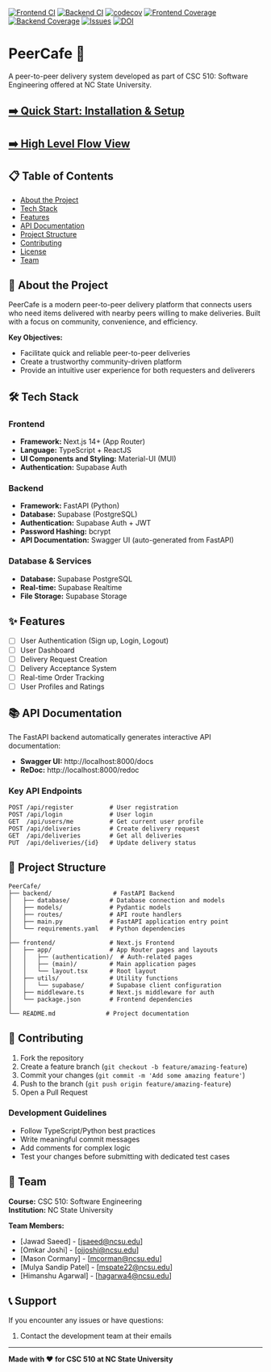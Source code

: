 [![Frontend CI](https://github.com/Jawamegamind/PeerCafe/actions/workflows/frontend-ci.yml/badge.svg)](https://github.com/Jawamegamind/PeerCafe/actions/workflows/frontend-ci.yml)
[![Backend CI](https://github.com/Jawamegamind/PeerCafe/actions/workflows/backend-ci.yml/badge.svg)](https://github.com/Jawamegamind/PeerCafe/actions/workflows/backend-ci.yml)
[![codecov](https://codecov.io/github/Jawamegamind/PeerCafe/graph/badge.svg?token=C532V373J8)](https://codecov.io/github/Jawamegamind/PeerCafe)
[![Frontend Coverage](https://codecov.io/github/Jawamegamind/PeerCafe/branch/main/graph/badge.svg?flag=frontend&token=C532V373J8)](https://codecov.io/github/Jawamegamind/PeerCafe/tree/main?flags%5B0%5D=frontend)
[![Backend Coverage](https://codecov.io/github/Jawamegamind/PeerCafe/branch/main/graph/badge.svg?flag=backend&token=C532V373J8)](https://codecov.io/github/Jawamegamind/PeerCafe/tree/main?flags%5B0%5D=backend)
[![Issues](https://img.shields.io/github/issues/Jawamegamind/PeerCafe)](https://github.com/Jawamegamind/PeerCafe/issues)
[![DOI](https://zenodo.org/badge/1069984936.svg)](https://doi.org/10.5281/zenodo.17420477)

# PeerCafe 🚀

A peer-to-peer delivery system developed as part of CSC 510: Software Engineering offered at NC State University.

## [➡️ Quick Start: Installation & Setup](./INSTALL.md)

## [➡️ High Level Flow View](./docs/Flow.md)

## 📋 Table of Contents

- [About the Project](#about-the-project)
- [Tech Stack](#tech-stack)
- [Features](#features)
- [API Documentation](#api-documentation)
- [Project Structure](#project-structure)
- [Contributing](#contributing)
- [License](#license)
- [Team](#team)

## 🎯 About the Project

PeerCafe is a modern peer-to-peer delivery platform that connects users who need items delivered with nearby peers willing to make deliveries. Built with a focus on community, convenience, and efficiency.

**Key Objectives:**
- Facilitate quick and reliable peer-to-peer deliveries
- Create a trustworthy community-driven platform
- Provide an intuitive user experience for both requesters and deliverers

## 🛠 Tech Stack

### Frontend
- **Framework:** Next.js 14+ (App Router)
- **Language:** TypeScript + ReactJS
- **UI Components and Styling:** Material-UI (MUI)
- **Authentication:** Supabase Auth

### Backend
- **Framework:** FastAPI (Python)
- **Database:** Supabase (PostgreSQL)
- **Authentication:** Supabase Auth + JWT
- **Password Hashing:** bcrypt
- **API Documentation:** Swagger UI (auto-generated from FastAPI)

### Database & Services
- **Database:** Supabase PostgreSQL
- **Real-time:** Supabase Realtime
- **File Storage:** Supabase Storage

## ✨ Features

- [ ] User Authentication (Sign up, Login, Logout)
- [ ] User Dashboard
- [ ] Delivery Request Creation
- [ ] Delivery Acceptance System
- [ ] Real-time Order Tracking
- [ ] User Profiles and Ratings

## 📚 API Documentation

The FastAPI backend automatically generates interactive API documentation:

- **Swagger UI:** http://localhost:8000/docs
- **ReDoc:** http://localhost:8000/redoc

### Key API Endpoints

```
POST /api/register          # User registration
POST /api/login             # User login
GET  /api/users/me          # Get current user profile
POST /api/deliveries        # Create delivery request
GET  /api/deliveries        # Get all deliveries
PUT  /api/deliveries/{id}   # Update delivery status
```

## 📁 Project Structure

```
PeerCafe/
├── backend/                 # FastAPI Backend
│   ├── database/           # Database connection and models
│   ├── models/             # Pydantic models
│   ├── routes/             # API route handlers
│   ├── main.py             # FastAPI application entry point
│   └── requirements.yaml   # Python dependencies
│
├── frontend/               # Next.js Frontend
│   ├── app/                # App Router pages and layouts
│   │   ├── (authentication)/  # Auth-related pages
│   │   ├── (main)/         # Main application pages
│   │   └── layout.tsx      # Root layout
│   ├── utils/              # Utility functions
│   │   └── supabase/       # Supabase client configuration
│   ├── middleware.ts       # Next.js middleware for auth
│   └── package.json        # Frontend dependencies
│
└── README.md              # Project documentation
```

## 🤝 Contributing

1. Fork the repository
2. Create a feature branch (`git checkout -b feature/amazing-feature`)
3. Commit your changes (`git commit -m 'Add some amazing feature'`)
4. Push to the branch (`git push origin feature/amazing-feature`)
5. Open a Pull Request

### Development Guidelines

- Follow TypeScript/Python best practices
- Write meaningful commit messages
- Add comments for complex logic
- Test your changes before submitting with dedicated test cases

<!-- ## 📄 License

This project is licensed under the MIT License - see the [LICENSE](LICENSE) file for details. -->

## 👥 Team

**Course:** CSC 510: Software Engineering  
**Institution:** NC State University

**Team Members:**
- [Jawad Saeed] - [jsaeed@ncsu.edu]
- [Omkar Joshi] - [ojjoshi@ncsu.edu]
- [Mason Cormany] - [mcorman@ncsu.edu]
- [Mulya Sandip Patel] - [mspate22@ncsu.edu]
- [Himanshu Agarwal] - [hagarwa4@ncsu.edu]

## 📞 Support

If you encounter any issues or have questions:

1. Contact the development team at their emails

---

**Made with ❤️ for CSC 510 at NC State University**
